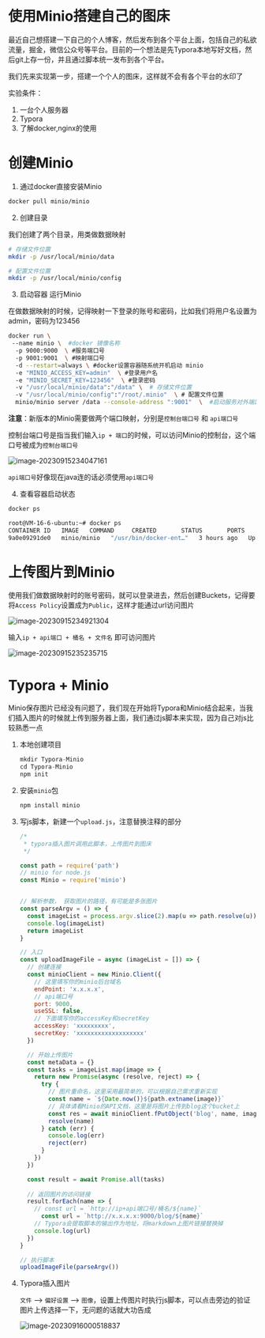 # 使用Minio搭建自己的图床

最近自己想搭建一下自己的个人博客，然后发布到各个平台上面，包括自己的私欲流量，掘金，微信公众号等平台。目前的一个想法是先Typora本地写好文档，然后git上存一份，并且通过脚本统一发布到各个平台。

我们先来实现第一步，搭建一个个人的图床，这样就不会有各个平台的水印了

实验条件：

1. 一台个人服务器
2. Typora
3. 了解docker,nginx的使用

# 创建Minio

1. 通过docker直接安装Minio

```bash
docker pull minio/minio
```

2. 创建目录

我们创建了两个目录，用类做数据映射

```bash
# 存储文件位置
mkdir -p /usr/local/minio/data

# 配置文件位置
mkdir -p /usr/local/minio/config
```

3. 启动容器 运行Minio

在做数据映射的时候，记得映射一下登录的账号和密码，比如我们将用户名设置为admin，密码为123456

```bash
docker run \ 
 --name minio \  #docker 镜像名称
  -p 9000:9000  \ #服务端口号
  -p 9001:9001  \ #映射端口号
  -d --restart=always \ #docker设置容器随系统开机启动 minio
  -e "MINIO_ACCESS_KEY=admin"  \ #登录用户名
  -e "MINIO_SECRET_KEY=123456"  \ #登录密码
  -v "/usr/local/minio/data":"/data" \  # 存储文件位置
  -v "/usr/local/minio/config":"/root/.minio"  \ # 配置文件位置
  minio/minio server /data --console-address ":9001"  \  #启动服务对外端口号 访问主机ip+9001 就能打开
```

**注意**：新版本的Minio需要做两个端口映射，分别是`控制台端口号` 和 `api端口号` 

控制台端口号是指当我们输入`ip + 端口`的时候，可以访问Minio的控制台，这个端口号被成为`控制台端口号`

![image-20230915234047161](http://120.53.221.17/blog/1694792447625.png)

`api端口号`好像现在java连的话必须使用`api端口号`

4. 查看容器启动状态

```bash
docker ps

root@VM-16-6-ubuntu:~# docker ps
CONTAINER ID   IMAGE   COMMAND     CREATED       STATUS       PORTS      NAMES
9a0e09291de0   minio/minio   "/usr/bin/docker-ent…"   3 hours ago   Up 3 hours   0.0.0.0:9000-9001->9000-9001/tcp, :::9000-9001->9000-9001/tcp   minio
```



# 上传图片到Minio

使用我们做数据映射时的账号密码，就可以登录进去，然后创建Buckets，记得要将`Access Policy`设置成为`Public`，这样才能通过url访问图片

![image-20230915234921304](http://120.53.221.17/blog/1694792961673.png)

输入`ip + api端口 + 桶名 + 文件名` 即可访问图片

![image-20230915235235715](http://120.53.221.17/blog/1694793156453.png)



# Typora + Minio

Minio保存图片已经没有问题了，我们现在开始将Typora和Minio结合起来，当我们插入图片的时候就上传到服务器上面，我们通过js脚本来实现，因为自己对js比较熟悉一点

1. 本地创建项目

   ```js
   mkdir Typora-Minio
   cd Typora-Minio
   npm init
   ```

2. 安装`minio`包

   ```js
   npm install minio
   ```

3. 写js脚本，新建一个`upload.js`，注意替换注释的部分

   ```js
   /* 
    * typora插入图片调用此脚本，上传图片到图床
    */
   
   const path = require('path')
   // minio for node.js
   const Minio = require('minio') 
   
   
   // 解析参数， 获取图片的路径，有可能是多张图片
   const parseArgv = () => {
     const imageList = process.argv.slice(2).map(u => path.resolve(u))
     console.log(imageList)
     return imageList
   }
   
   // 入口
   const uploadImageFile = async (imageList = []) => {
     // 创建连接
     const minioClient = new Minio.Client({
       // 这里填写你的minio后台域名
       endPoint: 'x.x.x.x',
       // api端口号
       port: 9000,
       useSSL: false,
       // 下面填写你的accessKey和secretKey
       accessKey: 'xxxxxxxxx',
       secretKey: 'xxxxxxxxxxxxxxxxxxx'
     })
   
     // 开始上传图片
     const metaData = {}
     const tasks = imageList.map(image => {
       return new Promise(async (resolve, reject) => {
         try {
           // 图片重命名，这里采用最简单的，可以根据自己需求重新实现
           const name = `${Date.now()}${path.extname(image)}`
           // 具体请看Minio的API文档，这里是将图片上传到blog这个bucket上
           const res = await minioClient.fPutObject('blog', name, image, metaData)
           resolve(name)
         } catch (err) {
           console.log(err)
           reject(err)
         }
       })
     })
   
     const result = await Promise.all(tasks)
     
     // 返回图片的访问链接
     result.forEach(name => {
       // const url = `http://ip+api端口号/桶名/${name}`
         const url = `http://x.x.x.x:9000/blog/${name}`
       // Typora会提取脚本的输出作为地址，将markdown上图片链接替换掉
       console.log(url)
     })
   }
   
   // 执行脚本
   uploadImageFile(parseArgv())
   ```

4. Typora插入图片

   `文件` —> `偏好设置`  —> `图像`，设置上传图片时执行js脚本，可以点击旁边的验证图片上传选择一下，无问题的话就大功告成

   ![image-20230916000518837](http://120.53.221.17/blog/1694793919096.png)

